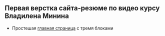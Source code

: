 ## Первая верстка сайта-резюме по видео курсу Владилена Минина

- Простешая [главная страница](https://lomovlad.github.io/resumetest/) с тремя блоками
